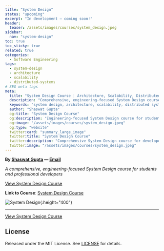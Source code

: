 ```yaml
---
title: "System Design"
status: "upcoming"
excerpt: "In development — coming soon!"
header:
  teaser: /assets/images/courses/system_design.jpeg
sidebar:
  nav: "system-design"
toc: true
toc_sticky: true
related: true
categories:
  - Software Engineering
tags:
  - system-design
  - architecture
  - scalability
  - distributed-systems
# SEO meta tags
meta:
  title: "System Design Course | Architecture, Scalability, Distributed Systems"
  description: "Comprehensive, engineering-focused System Design course for students and professional developers. Learn architecture, scalability, and distributed systems."
  keywords: "system design, architecture, scalability, distributed systems, software engineering, course"
  author: "Shaswat Gupta"
  og:title: "System Design Course"
  og:description: "Engineering-focused System Design course for students and professionals. Learn architecture and scalability."
  og:image: "/assets/images/courses/system_design.jpeg"
  og:type: "website"
  twitter:card: "summary_large_image"
  twitter:title: "System Design Course"
  twitter:description: "Comprehensive System Design course for developers and students."
  twitter:image: "/assets/images/courses/system_design.jpeg"
---
```


**By [Shaswat Gupta](https://www.linkedin.com/in/shaswat-gupta/) &mdash; [Email](/contact/)**

_A comprehensive, engineering-focused System Design course for students and professional developers_

<a href="https://github.com/Shaswat-G/system-design" class="btn btn--primary" target="_blank" rel="noopener">View System Design Course</a>

**Link to Course**: [System Design Course](https://github.com/Shaswat-G/system-design)

![System Design](system_design.jpeg){:height="400"}

---

<a href="https://github.com/Shaswat-G/system-design" class="btn btn--primary" target="_blank" rel="noopener">View System Design Course</a>

## License

Released under the MIT License. See [LICENSE](/assets/files/MIT_License.md) for details.

